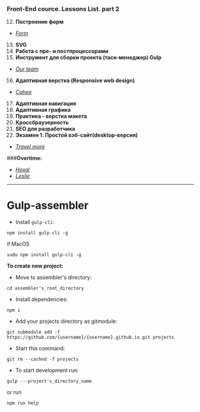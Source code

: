 ### Front-End cource. Lessons List. part 2

12. **Построение форм**
* _[Form](https://n-lash.github.io/beetroot-projects/projects/8_Form/app/#sign)_
13. **SVG**
14. **Работа с пре- и постпроцессорами**
15. **Инструмент для сборки проекта (таск-менеджер) Gulp**
* _[Our team](https://n-lash.github.io/beetroot-projects/projects/9_Our-team/app/)_
16. **Адаптивная верстка (Responsive web design)**
* _[Cahee](https://n-lash.github.io/beetroot-projects/projects/10_Cahee/app/)_
17. **Адаптивная навигация**
18. **Адаптивная графика**
19. **Практика - верстка макета**
20. **Кроссбраузерность**
21. **SEO для разработчика**
22. **Экзамен 1. Простой вэб-сайт(desktop-версия)**
* _[Travel more](https://n-lash.github.io/beetroot-projects/projects/11_Exam_Travel-more/app/)_


###**Overtime:**
* _[Hexal](https://n-lash.github.io/beetroot-projects/projects/hexal/app/)_
* _[Leslie](https://n-lash.github.io/beetroot-projects/projects/Leslie/app/)_









----------------------------
# Gulp-assembler
* Install `gulp-cli`:
```
npm install gulp-cli -g
```
if MacOS
```
sudo npm install gulp-cli -g
```

**To create new project:**
* Move to assembler's directory:
```
cd assembler's_root_directory
```
* Install dependencies:
```
npm i
```
* Add your projects directory as gitmodule:
```
git submodule add -f https://github.com/{username}/{username}.github.io.git projects
```
* Start this command:
```
git rm --cached -f projects
```
* To start development run:
```
gulp ---project's_directory_name
```
or run
```
npm run help
```
